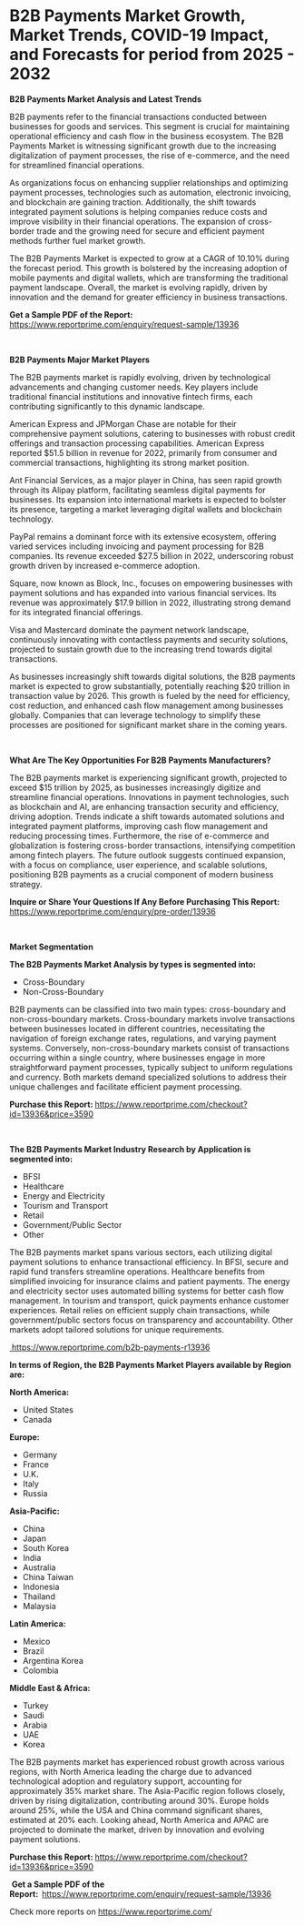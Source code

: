 <p><h1>B2B Payments Market Growth, Market Trends, COVID-19 Impact, and Forecasts for period from 2025 - 2032</h1></p><p><strong>B2B Payments Market Analysis and Latest Trends</strong></p>
<p><p>B2B payments refer to the financial transactions conducted between businesses for goods and services. This segment is crucial for maintaining operational efficiency and cash flow in the business ecosystem. The B2B Payments Market is witnessing significant growth due to the increasing digitalization of payment processes, the rise of e-commerce, and the need for streamlined financial operations.</p><p>As organizations focus on enhancing supplier relationships and optimizing payment processes, technologies such as automation, electronic invoicing, and blockchain are gaining traction. Additionally, the shift towards integrated payment solutions is helping companies reduce costs and improve visibility in their financial operations. The expansion of cross-border trade and the growing need for secure and efficient payment methods further fuel market growth.</p><p>The B2B Payments Market is expected to grow at a CAGR of 10.10% during the forecast period. This growth is bolstered by the increasing adoption of mobile payments and digital wallets, which are transforming the traditional payment landscape. Overall, the market is evolving rapidly, driven by innovation and the demand for greater efficiency in business transactions.</p></p>
<p><strong>Get a Sample PDF of the Report:&nbsp;</strong> <a href="https://www.reportprime.com/enquiry/request-sample/13936?utm_campaign=3347&utm_medium=2&utm_source=Github&utm_content=ia&utm_term=20032025&utm_id=b2b-payments">https://www.reportprime.com/enquiry/request-sample/13936</a></p>
<p>&nbsp;</p>
<p><strong>B2B Payments Major Market Players</strong></p>
<p><p>The B2B payments market is rapidly evolving, driven by technological advancements and changing customer needs. Key players include traditional financial institutions and innovative fintech firms, each contributing significantly to this dynamic landscape.</p><p>American Express and JPMorgan Chase are notable for their comprehensive payment solutions, catering to businesses with robust credit offerings and transaction processing capabilities. American Express reported $51.5 billion in revenue for 2022, primarily from consumer and commercial transactions, highlighting its strong market position.</p><p>Ant Financial Services, as a major player in China, has seen rapid growth through its Alipay platform, facilitating seamless digital payments for businesses. Its expansion into international markets is expected to bolster its presence, targeting a market leveraging digital wallets and blockchain technology.</p><p>PayPal remains a dominant force with its extensive ecosystem, offering varied services including invoicing and payment processing for B2B companies. Its revenue exceeded $27.5 billion in 2022, underscoring robust growth driven by increased e-commerce adoption.</p><p>Square, now known as Block, Inc., focuses on empowering businesses with payment solutions and has expanded into various financial services. Its revenue was approximately $17.9 billion in 2022, illustrating strong demand for its integrated financial offerings.</p><p>Visa and Mastercard dominate the payment network landscape, continuously innovating with contactless payments and security solutions, projected to sustain growth due to the increasing trend towards digital transactions.</p><p>As businesses increasingly shift towards digital solutions, the B2B payments market is expected to grow substantially, potentially reaching $20 trillion in transaction value by 2026. This growth is fueled by the need for efficiency, cost reduction, and enhanced cash flow management among businesses globally. Companies that can leverage technology to simplify these processes are positioned for significant market share in the coming years.</p></p>
<p>&nbsp;</p>
<p><strong>What Are The Key Opportunities For B2B Payments Manufacturers?</strong></p>
<p><p>The B2B payments market is experiencing significant growth, projected to exceed $15 trillion by 2025, as businesses increasingly digitize and streamline financial operations. Innovations in payment technologies, such as blockchain and AI, are enhancing transaction security and efficiency, driving adoption. Trends indicate a shift towards automated solutions and integrated payment platforms, improving cash flow management and reducing processing times. Furthermore, the rise of e-commerce and globalization is fostering cross-border transactions, intensifying competition among fintech players. The future outlook suggests continued expansion, with a focus on compliance, user experience, and scalable solutions, positioning B2B payments as a crucial component of modern business strategy.</p></p>
<p><strong>Inquire or Share Your Questions If Any Before Purchasing This Report:</strong> <a href="https://www.reportprime.com/enquiry/pre-order/13936?utm_campaign=3347&utm_medium=2&utm_source=Github&utm_content=ia&utm_term=20032025&utm_id=b2b-payments">https://www.reportprime.com/enquiry/pre-order/13936</a></p>
<p>&nbsp;</p>
<p><strong>Market Segmentation</strong></p>
<p><strong>The B2B Payments Market Analysis by types is segmented into:</strong></p>
<p><ul><li>Cross-Boundary</li><li>Non-Cross-Boundary</li></ul></p>
<p><p>B2B payments can be classified into two main types: cross-boundary and non-cross-boundary markets. Cross-boundary markets involve transactions between businesses located in different countries, necessitating the navigation of foreign exchange rates, regulations, and varying payment systems. Conversely, non-cross-boundary markets consist of transactions occurring within a single country, where businesses engage in more straightforward payment processes, typically subject to uniform regulations and currency. Both markets demand specialized solutions to address their unique challenges and facilitate efficient payment processing.</p></p>
<p><strong>Purchase this Report:&nbsp;</strong><a href="https://www.reportprime.com/checkout?id=13936&price=3590&utm_campaign=3347&utm_medium=2&utm_source=Github&utm_content=ia&utm_term=20032025&utm_id=b2b-payments">https://www.reportprime.com/checkout?id=13936&price=3590</a></p>
<p>&nbsp;</p>
<p><strong>The B2B Payments Market Industry Research by Application is segmented into:</strong></p>
<p><ul><li>BFSI</li><li>Healthcare</li><li>Energy and Electricity</li><li>Tourism and Transport</li><li>Retail</li><li>Government/Public Sector</li><li>Other</li></ul></p>
<p><p>The B2B payments market spans various sectors, each utilizing digital payment solutions to enhance transactional efficiency. In BFSI, secure and rapid fund transfers streamline operations. Healthcare benefits from simplified invoicing for insurance claims and patient payments. The energy and electricity sector uses automated billing systems for better cash flow management. In tourism and transport, quick payments enhance customer experiences. Retail relies on efficient supply chain transactions, while government/public sectors focus on transparency and accountability. Other markets adopt tailored solutions for unique requirements.</p></p>
<p><a href="https://www.reportprime.com/b2b-payments-r13936?utm_campaign=3347&utm_medium=2&utm_source=Github&utm_content=ia&utm_term=20032025&utm_id=b2b-payments">&nbsp;https://www.reportprime.com/b2b-payments-r13936</a></p>
<p><strong>In terms of Region, the B2B Payments Market Players available by Region are:</strong></p>
<p>
    <p> <strong> North America: </strong>
        <ul>
            <li>United States</li>
            <li>Canada</li>
        </ul>
        </p> 
    <p> <strong> Europe: </strong>
        <ul>
            <li>Germany</li>
            <li>France</li>
            <li>U.K.</li>
            <li>Italy</li>
            <li>Russia</li>
        </ul>
        </p> 
    <p> <strong> Asia-Pacific: </strong>
        <ul>
            <li>China</li>
            <li>Japan</li>
            <li>South Korea</li>
            <li>India</li>
            <li>Australia</li>
            <li>China Taiwan</li>
            <li>Indonesia</li>
            <li>Thailand</li>
            <li>Malaysia</li>
        </ul>
        </p> 
    <p> <strong> Latin America: </strong>
        <ul>
            <li>Mexico</li>
            <li>Brazil</li>
            <li>Argentina Korea</li>
            <li>Colombia</li>
        </ul>
        </p> 
    <p> <strong> Middle East & Africa: </strong>
        <ul>
            <li>Turkey</li>
            <li>Saudi</li>
            <li>Arabia</li>
            <li>UAE</li>
            <li>Korea</li>
        </ul>
    </p>
    </p>
<p><p>The B2B payments market has experienced robust growth across various regions, with North America leading the charge due to advanced technological adoption and regulatory support, accounting for approximately 35% market share. The Asia-Pacific region follows closely, driven by rising digitalization, contributing around 30%. Europe holds around 25%, while the USA and China command significant shares, estimated at 20% each. Looking ahead, North America and APAC are projected to dominate the market, driven by innovation and evolving payment solutions.</p></p>
<p><strong>Purchase this Report: </strong><a href="https://www.reportprime.com/checkout?id=13936&price=3590&utm_campaign=3347&utm_medium=2&utm_source=Github&utm_content=ia&utm_term=20032025&utm_id=b2b-payments">https://www.reportprime.com/checkout?id=13936&price=3590</a></p>
<p>&nbsp;<strong>Get a Sample PDF of the Report:&nbsp;&nbsp;</strong><a href="https://www.reportprime.com/enquiry/request-sample/13936?utm_campaign=3347&utm_medium=2&utm_source=Github&utm_content=ia&utm_term=20032025&utm_id=b2b-payments">https://www.reportprime.com/enquiry/request-sample/13936</a></p>
<p><strong></strong></p>
<p>Check more reports on <a href="https://www.reportprime.com/?utm_campaign=3347&utm_medium=2&utm_source=Github&utm_content=ia&utm_term=20032025&utm_id=b2b-payments">https://www.reportprime.com/</a></p>
